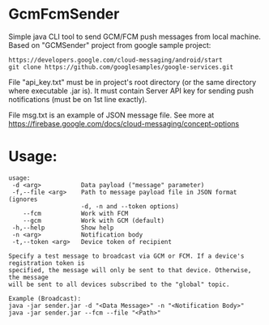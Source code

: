 # GcmFcmSender
Simple java CLI tool to send GCM/FCM push messages from local machine. Based on "GCMSender" project from google sample project: 

	https://developers.google.com/cloud-messaging/android/start
	git clone https://github.com/googlesamples/google-services.git

File "api_key.txt" must be in project's root directory (or the same directory where executable .jar is). It must contain Server API key for sending push notifications (must be on 1st line exactly).

File msg.txt is an example of JSON message file. See more at https://firebase.google.com/docs/cloud-messaging/concept-options


# Usage:

	usage:
	 -d <arg>           Data payload ("message" parameter)
	 -f,--file <arg>    Path to message payload file in JSON format (ignores
	                    -d, -n and --token options)
	    --fcm           Work with FCM
	    --gcm           Work with GCM (default)
	 -h,--help          Show help
	 -n <arg>           Notification body
	 -t,--token <arg>   Device token of recipient
	
	Specify a test message to broadcast via GCM or FCM. If a device's registration token is
	specified, the message will only be sent to that device. Otherwise, the message 
	will be sent to all devices subscribed to the "global" topic.
	
	Example (Broadcast): 
	java -jar sender.jar -d "<Data Message>" -n "<Notification Body>"
	java -jar sender.jar --fcm --file "<Path>"